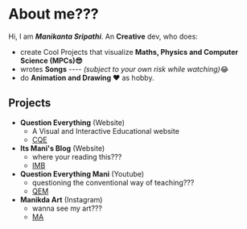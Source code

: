 
# About me???

Hi, I am ***Manikanta Sripathi***. An **Creative** dev, who does:

- create Cool Projects that visualize **Maths, Physics and Computer Science (MPCs)😎**
- wrotes **Songs** ---- *(subject to your own risk while watching)*😂
- do **Animation and Drawing ❤** as hobby.


## Projects 

 - **Question Everything** (Website)
    - A Visual and Interactive Educational website
    - [CQE](https://curioquesevery.web.app/)
 - **Its Mani's Blog** (Website)
    - where your reading this???
    - [IMB](https://sripathimanikanta.github.io/itsmaniblog/)
 - **Question Everything Mani** (Youtube)
    - questioning the conventional way of teaching???
    - [QEM](https://www.youtube.com/@queseverythgmani)
 - **Manikda Art** (Instagram)
    - wanna see my art???
    - [MA](https://www.instagram.com/manikda_art/)
